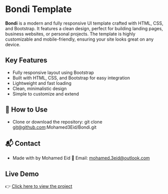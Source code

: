 # Bondi Template

**Bondi** is a modern and fully responsive UI template crafted with HTML, CSS, and Bootstrap. It features a clean design, perfect for building landing pages, business websites, or personal projects. The template is highly customizable and mobile-friendly, ensuring your site looks great on any device.

## Key Features

- Fully responsive layout using Bootstrap
- Built with HTML, CSS, and Bootstrap for easy integration
- Lightweight and fast loading
- Clean, minimalistic design
- Simple to customize and extend

## 🚀 How to Use

- Clone or download the repository: git clone git@github.com:Mohamed3Eid/Bondi.git

## 📬 Contact

- Made with by Mohamed Eid 📧 Email: mohamed.3eid@outlook.com

## Live Demo

👉 [Click here to view the project](https://mohamed3eid.github.io/Bondi/pages/index.html)
